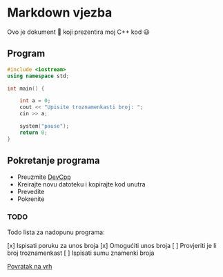 # Markdown vjezba 
Ovo je dokument :pencil: koji prezentira moj C++ kod :smiley:
## Program
```cpp
#include <iostream>
using namespace std;

int main() {

    int a = 0;
    cout << "Upisite troznamenkasti broj: ";
    cin >> a;

    system("pause");
    return 0;
}
```
## Pokretanje programa
- Preuzmite [DevCpp](https://sourceforge.net/projects/orwelldevcpp/)
- Kreirajte novu datoteku i kopirajte kod unutra 
- Prevedite 
- Pokrenite

### TODO
Todo lista za nadopunu programa:

[x] Ispisati poruku za unos broja 
[x] Omogućiti unos broja
[ ] Provjeriti je li broj troznamenkast 
[ ] Ispisati sumu znamenki broja

[Povratak na vrh](#Markdown-vjezba )
